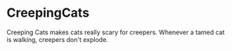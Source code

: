 # CreepingCats
Creeping Cats makes cats really scary for creepers. Whenever a tamed cat is walking, creepers don't explode.
